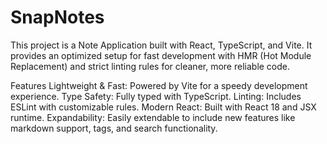 # SnapNotes


This project is a Note Application built with React, TypeScript, and Vite. It provides an optimized setup for fast development with HMR (Hot Module Replacement) and strict linting rules for cleaner, more reliable code.

Features
Lightweight & Fast: Powered by Vite for a speedy development experience.
Type Safety: Fully typed with TypeScript.
Linting: Includes ESLint with customizable rules.
Modern React: Built with React 18 and JSX runtime.
Expandability: Easily extendable to include new features like markdown support, tags, and search functionality.
